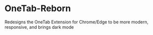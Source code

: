 # OneTab-Reborn
Redesigns the OneTab Extension for Chrome/Edge to be more modern, responsive, and brings dark mode
